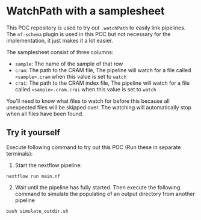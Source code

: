 # WatchPath with a samplesheet

This POC repository is used to try out `.watchPath` to easily link pipelines. The `nf-schema` plugin is used in this POC but not necessary for the implementation, it just makes it a lot easier.

The samplesheet consist of three columns:
- `sample`: The name of the sample of that row
- `cram`: The path to the CRAM file, The pipeline will watch for a file called `<sample>.cram` when this value is set to `watch`
- `crai`: The path to the CRAM index file, The pipeline will watch for a file called `<sample>.cram.crai` when this value is set to `watch`

You'll need to know what files to watch for before this because all unexpected files will be skipped over. 
The watching will automatically stop when all files have been found.

## Try it yourself

Execute following command to try out this POC (Run these in separate terminals):

1. Start the nextflow pipeline:

```
nextflow run main.nf
```

2. Wait until the pipeline has fully started. Then execute the following command to simulate the populating of an output directory from another pipeline

```
bash simulate_outdir.sh
```